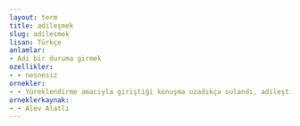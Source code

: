 ```yaml
---
layout: term
title: adileşmek
slug: adilesmek
lisan: Türkçe
anlamlar:
- Adi bir duruma girmek
ozellikler:
- - nesnesiz
ornekler:
- - Yüreklendirme amacıyla giriştiği konuşma uzadıkça sulandı, adileşti.
orneklerkaynak:
- - Alev Alatlı
---
```

